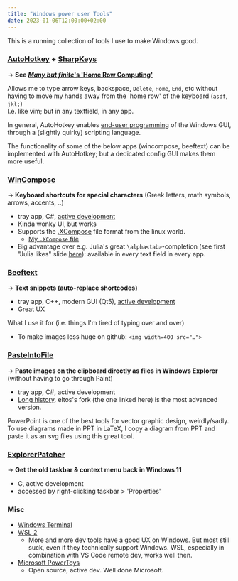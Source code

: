 ```yaml
---
title: "Windows power user Tools"
date: 2023-01-06T12:00:00+02:00
---
```


This is a running collection of tools I use to make Windows good.


### [AutoHotkey] + [SharpKeys]
→ **See [_Many but finite_'s 'Home Row Computing'](https://manybutfinite.com/post/home-row-computing/)**

Allows me to type arrow keys, backspace, `Delete`, `Home`, `End`, etc without having to
move my hands away from the 'home row' of the keyboard (`asdf`, `jkl;`)\
I.e. like vim; but in any textfield, in any app.

In general, AutoHotkey enables [end-user programming] of the Windows GUI,
through a (slightly quirky) scripting language.

The functionality of some of the below apps (wincompose, beeftext) can 
be implemented with AutoHotkey; but a dedicated config GUI makes them more useful.

[AutoHotkey]: https://www.autohotkey.com/
[SharpKeys]: http://www.randyrants.com/category/sharpkeys/
[end-user programming]: https://www.inkandswitch.com/end-user-programming/


### [WinCompose]
→ **Keyboard shortcuts for special characters** (Greek letters, math symbols, arrows, accents, ..)

- tray app, C#, [active development](https://github.com/samhocevar/wincompose)
- Kinda wonky UI, but works
- Supports the [.XCompose] file format from the linux world.
  - [My `.XCompose` file](https://github.com/tfiers/dotfiles/blob/main/.XCompose)
- Big advantage over e.g. Julia's great `\alpha<tab>`-completion
  (see first "Julia likes" slide [here](/posts/julia-for-scientists)):
  available in every text field in every app.

<!--
Hugo syntax for is {{< ref "julia-for-scientists" >}}
(https://gohugo.io/content-management/cross-references).
But that doesn't even insert a link.
-->

[WinCompose]: http://wincompose.info
[.XCompose]: https://wiki.debian.org/XCompose


### [Beeftext]
→ **Text snippets (auto-replace shortcodes)**

- tray app, C++, modern GUI (Qt5), [active development](https://github.com/xmichelo/Beeftext)
- Great UX

What I use it for (i.e. things I'm tired of typing over and over)
- To make images less huge on github: `<img width=400 src="…">`

[Beeftext]: https://beeftext.org


### [PasteIntoFile]
→ **Paste images on the clipboard directly as files in Windows Explorer** (without having to go through Paint)

- tray app, C#, active development
- [Long history](https://github.com/eltos/PasteIntoFile/issues/15).
  eltos's fork (the one linked here) is the most advanced version.

PowerPoint is one of the best tools for vector graphic design, weirdly/sadly.
To use diagrams made in PPT in LaTeX, I copy a diagram from PPT and paste it as an svg files using this great tool.

[PasteIntoFile]: https://github.com/eltos/PasteIntoFile


### [ExplorerPatcher]
→ **Get the old taskbar & context menu back in Windows 11**

- C, active development
- accessed by right-clicking taskbar > 'Properties'

[ExplorerPatcher]: https://github.com/valinet/ExplorerPatcher


### Misc

- [Windows Terminal](https://github.com/microsoft/terminal#readme)
- [WSL 2](https://learn.microsoft.com/en-us/windows/wsl/)
  - More and more dev tools have a good UX on Windows.
    But most still suck, even if they technically support Windows.
    WSL, especially in combination with VS Code remote dev, works well then.
- [Microsoft PowerToys](https://learn.microsoft.com/en-us/windows/powertoys/)
  - Open source, active dev. Well done Microsoft.
